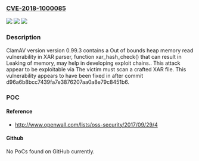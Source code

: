 ### [CVE-2018-1000085](https://cve.mitre.org/cgi-bin/cvename.cgi?name=CVE-2018-1000085)
![](https://img.shields.io/static/v1?label=Product&message=n%2Fa&color=blue)
![](https://img.shields.io/static/v1?label=Version&message=n%2Fa&color=blue)
![](https://img.shields.io/static/v1?label=Vulnerability&message=n%2Fa&color=brighgreen)

### Description

ClamAV version version 0.99.3 contains a Out of bounds heap memory read vulnerability in XAR parser, function xar_hash_check() that can result in Leaking of memory, may help in developing exploit chains.. This attack appear to be exploitable via The victim must scan a crafted XAR file. This vulnerability appears to have been fixed in after commit d96a6b8bcc7439fa7e3876207aa0a8e79c8451b6.

### POC

#### Reference
- http://www.openwall.com/lists/oss-security/2017/09/29/4

#### Github
No PoCs found on GitHub currently.

